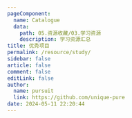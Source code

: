 ```yaml
---
pageComponent: 
  name: Catalogue
  data: 
    path: 05.资源收藏/03.学习资源
    description: 学习资源汇总
title: 优秀项目
permalink: /resource/study/
sidebar: false
article: false
comment: false
editLink: false
author: 
  name: pursuit
  link: https://github.com/unique-pure
date: 2024-05-11 22:20:44
---
```

